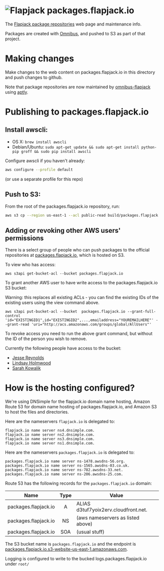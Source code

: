 # ![Flapjack](http:////flapjack.io/images/flapjack-2013-notext-transparent-50-50.png "Flapjack") packages.flapjack.io

The [Flapjack package repositories](http://packages.flapjack.io/) web page and maintenance info.

Packages are created with [Omnibus](http://github.com/flapjack/omnibus-flapjack),
and pushed to S3 as part of that project.

# Making changes

Make changes to the web content on packages.flapjack.io in this directory and push changes to github.

Note that package repositories are now maintained by [omnibus-flapjack](http://github.com/flapjack/omnibus-flapjack) using [aptly](http://www.aptly.info).

# Publishing to packages.flapjack.io

## Install awscli:

 * OS X: `brew install awscli`
 * Debian/Ubuntu: `sudo apt-get update && sudo apt-get install python-pip groff && sudo pip install awscli`

Configure awscli if you haven't already:

``` bash
aws configure --profile default
```

(or use a separate profile for this repo)

## Push to S3:

From the root of the packages.flapjack.io repository, run:

```bash
aws s3 cp --region us-east-1 --acl public-read build/packages.flapjack.io/index.html s3://packages.flapjack.io/
```

## Adding or revoking other AWS users' permissions

There is a select group of people who can push packages to the official repositories at [packages.flapjack.io](http://packages.flapjack.io), which is hosted on S3.

To view who has access:

```
aws s3api get-bucket-acl --bucket packages.flapjack.io
```

To grant another AWS user to have write access to the packages.flapjack.io S3 bucket:

<div class="alert alert-info">
Warning: this replaces all existing ACLs - you can find the existing IDs of the existing users using the view command above.
</div>

```
aws s3api put-bucket-acl --bucket  packages.flapjack.io --grant-full-control 'id="EXISTINGID1",id="EXISTINGID2",...,emailaddress="YOUREMAILHERE"' --grant-read 'uri="http://acs.amazonaws.com/groups/global/AllUsers"'
```

To revoke access you need to run the above grant command, but without the ID of the person you wish to remove.

Currently the following people have access to the bucket:

 - [Jesse Reynolds](https://github.com/jessereynolds)
 - [Lindsay Holmwood](https://github.com/auxesis)
 - [Sarah Kowalik](https://github.com/hobbsee)

# How is the hosting configured?

We're using DNSimple for the flapjack.io domain name hosting, Amazon Route 53 for domain name hosting of packages.flapjack.io, and Amazon S3 to host the files and directories.

Here are the nameservers `flapjack.io` is delegated to:

```
flapjack.io name server ns4.dnsimple.com.
flapjack.io name server ns2.dnsimple.com.
flapjack.io name server ns3.dnsimple.com.
flapjack.io name server ns1.dnsimple.com.
```

Here are the nameservers `packages.flapjack.io` is delegated to:

```
packages.flapjack.io name server ns-1478.awsdns-56.org.
packages.flapjack.io name server ns-1565.awsdns-03.co.uk.
packages.flapjack.io name server ns-782.awsdns-33.net.
packages.flapjack.io name server ns-206.awsdns-25.com.
```

Route 53 has the following records for the `packages.flapjack.io` domain:

| Name               | Type | Value                                |
|--------------------|:----:|--------------------------------------|
|packages.flapjack.io| A    | ALIAS d3tuf7yoix2erv.cloudfront.net. |
|packages.flapjack.io| NS   | (aws nameservers as listed above)    |
|packages.flapjack.io| SOA  | (usual stuff)                        |

The S3 bucket name is `packages.flapjack.io` and the endpoint is [packages.flapjack.io.s3-website-us-east-1.amazonaws.com](http://packages.flapjack.io.s3-website-us-east-1.amazonaws.com).

Logging is configured to write to the bucked logs.packages.flapjack.io under `root/`

